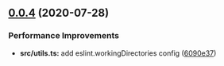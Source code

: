 ## [0.0.4](https://github.com/mengfei0053/React-Ts-Extension-Pack/compare/v0.0.3...v0.0.4) (2020-07-28)


### Performance Improvements

* **src/utils.ts:** add eslint.workingDirectories config ([6090e37](https://github.com/mengfei0053/React-Ts-Extension-Pack/commit/6090e37f703d165022e843c950169daf5eea5f52))
